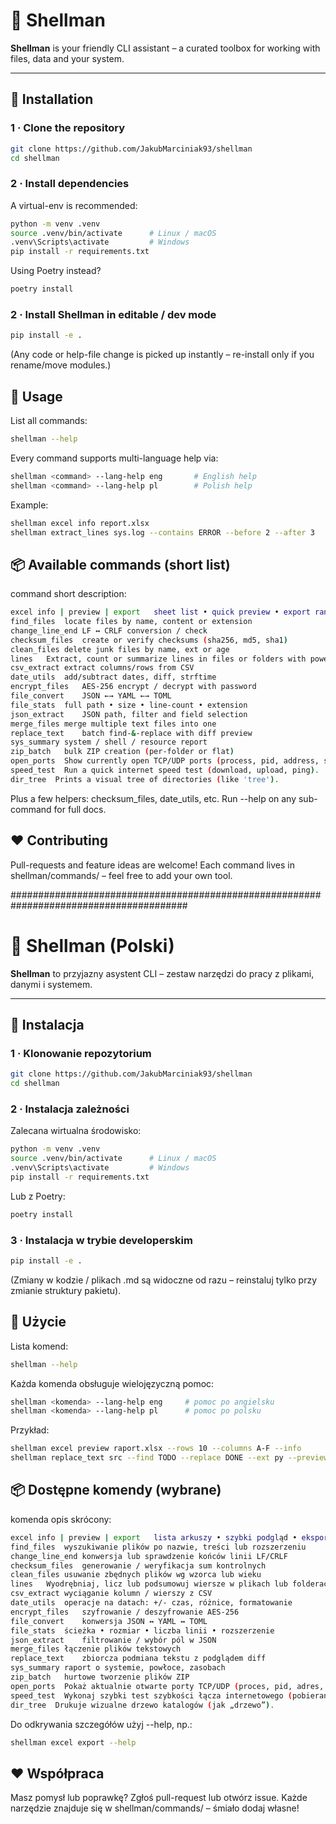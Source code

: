 # 🐚 Shellman

**Shellman** is your friendly CLI assistant – a curated toolbox for working with files, data and your system.

---

## 🔧 Installation

### 1 · Clone the repository

```bash
git clone https://github.com/JakubMarciniak93/shellman
cd shellman
```

### 2 · Install dependencies

A virtual-env is recommended:

```bash
python -m venv .venv
source .venv/bin/activate      # Linux / macOS
.venv\Scripts\activate         # Windows
pip install -r requirements.txt
```

Using Poetry instead?

```bash
poetry install
```

### 2 · Install Shellman in editable / dev mode

```bash
pip install -e .
```
(Any code or help-file change is picked up instantly – re-install only if you rename/move modules.)

## 🚀 Usage

List all commands:

```bash
shellman --help
```

Every command supports multi-language help via:

```bash
shellman <command> --lang-help eng       # English help
shellman <command> --lang-help pl        # Polish help
```

Example:

```bash
shellman excel info report.xlsx
shellman extract_lines sys.log --contains ERROR --before 2 --after 3
```
## 📦 Available commands (short list)

command	short description:
```bash
excel info | preview | export	sheet list • quick preview • export ranges to CSV
find_files	locate files by name, content or extension
change_line_end	LF ↔ CRLF conversion / check
checksum_files	create or verify checksums (sha256, md5, sha1)
clean_files	delete junk files by name, ext or age
lines	Extract, count or summarize lines in files or folders with powerful filters and context options.
csv_extract	extract columns/rows from CSV
date_utils	add/subtract dates, diff, strftime
encrypt_files	AES-256 encrypt / decrypt with password
file_convert	JSON ←→ YAML ←→ TOML
file_stats	full path • size • line-count • extension
json_extract	JSON path, filter and field selection
merge_files	merge multiple text files into one
replace_text	batch find-&-replace with diff preview
sys_summary	system / shell / resource report
zip_batch	bulk ZIP creation (per-folder or flat)
open_ports  Show currently open TCP/UDP ports (process, pid, address, state).
speed_test	Run a quick internet speed test (download, upload, ping).
dir_tree  Prints a visual tree of directories (like 'tree').
```
Plus a few helpers: checksum_files, date_utils, etc. Run --help on any sub-command for full docs.

## ❤️ Contributing

Pull-requests and feature ideas are welcome!
Each command lives in shellman/commands/ – feel free to add your own tool.

########################################################################################

# 🐚 Shellman (Polski)

**Shellman** to przyjazny asystent CLI – zestaw narzędzi do pracy z plikami, danymi i systemem.

---

## 🔧 Instalacja

### 1 · Klonowanie repozytorium

```bash
git clone https://github.com/JakubMarciniak93/shellman
cd shellman
```
### 2 · Instalacja zależności

Zalecana wirtualna środowisko:

```bash
python -m venv .venv
source .venv/bin/activate      # Linux / macOS
.venv\Scripts\activate         # Windows
pip install -r requirements.txt
```
Lub z Poetry:

```bash
poetry install
```

### 3 · Instalacja w trybie developerskim

```bash
pip install -e .
```

(Zmiany w kodzie / plikach .md są widoczne od razu – reinstaluj tylko przy zmianie struktury pakietu).

## 🚀 Użycie

Lista komend:

```bash
shellman --help
```
Każda komenda obsługuje wielojęzyczną pomoc:

```bash
shellman <komenda> --lang-help eng     # pomoc po angielsku
shellman <komenda> --lang-help pl      # pomoc po polsku
```
Przykład:

```bash
shellman excel preview raport.xlsx --rows 10 --columns A-F --info
shellman replace_text src --find TODO --replace DONE --ext py --preview
```
## 📦 Dostępne komendy (wybrane)

komenda	opis skrócony:
```bash
excel info | preview | export	lista arkuszy • szybki podgląd • eksport do CSV
find_files	wyszukiwanie plików po nazwie, treści lub rozszerzeniu
change_line_end	konwersja lub sprawdzenie końców linii LF/CRLF
checksum_files	generowanie / weryfikacja sum kontrolnych
clean_files	usuwanie zbędnych plików wg wzorca lub wieku
lines	Wyodrębniaj, licz lub podsumowuj wiersze w plikach lub folderach przy użyciu zaawansowanych filtrów i opcji kontekstowych.
csv_extract	wyciąganie kolumn / wierszy z CSV
date_utils	operacje na datach: +/- czas, różnice, formatowanie
encrypt_files	szyfrowanie / deszyfrowanie AES-256
file_convert	konwersja JSON ↔ YAML ↔ TOML
file_stats	ścieżka • rozmiar • liczba linii • rozszerzenie
json_extract	filtrowanie / wybór pól w JSON
merge_files	łączenie plików tekstowych
replace_text	zbiorcza podmiana tekstu z podglądem diff
sys_summary	raport o systemie, powłoce, zasobach
zip_batch	hurtowe tworzenie plików ZIP
open_ports  Pokaż aktualnie otwarte porty TCP/UDP (proces, pid, adres, stan).
speed_test	Wykonaj szybki test szybkości łącza internetowego (pobieranie, wysyłanie, pingowanie).
dir_tree  Drukuje wizualne drzewo katalogów (jak „drzewo”).
```
Do odkrywania szczegółów użyj --help, np.:

```bash
shellman excel export --help
```

## ❤️ Współpraca

Masz pomysł lub poprawkę? Zgłoś pull-request lub otwórz issue.
Każde narzędzie znajduje się w shellman/commands/ – śmiało dodaj własne!

